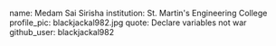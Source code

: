 name: Medam Sai Sirisha
institution: St. Martin's Engineering College
profile_pic: blackjackal982.jpg
quote: Declare variables not war
github_user: blackjackal982
